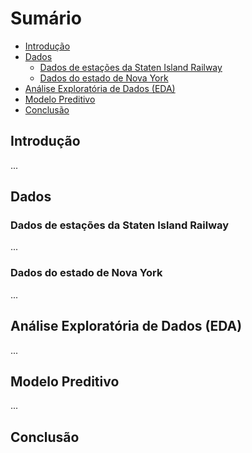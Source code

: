 # Sumário

- [Introdução](#introdução)
- [Dados](#dados)
  - [Dados de estações da Staten Island Railway](#dados-de-estações-da-staten-island-railway)
  - [Dados do estado de Nova York](#dados-do-estado-de-nova-york)
- [Análise Exploratória de Dados (EDA)](#análise-exploratória-de-dados-eda)
- [Modelo Preditivo](#modelo-preditivo)
- [Conclusão](#conclusão)

## Introdução
...
## Dados

### Dados de estações da Staten Island Railway
...
### Dados do estado de Nova York
...

## Análise Exploratória de Dados (EDA)
...

## Modelo Preditivo
...

## Conclusão
